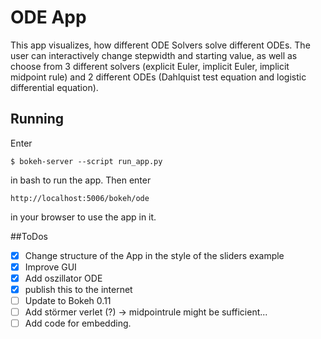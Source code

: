 # ODE App
This app visualizes, how different ODE Solvers solve different ODEs. The user can interactively change stepwidth and starting value, as well as choose from 3 different solvers (explicit Euler, implicit Euler, implicit midpoint rule) and 2 different ODEs (Dahlquist test equation and logistic differential equation).

## Running
Enter 
```
$ bokeh-server --script run_app.py
```
in bash to run the app. Then enter
```
http://localhost:5006/bokeh/ode
```
in your browser to use the app in it.

##ToDos
- [x] Change structure of the App in the style of the sliders example
- [x] Improve GUI
- [x] Add oszillator ODE
- [x] publish this to the internet
- [ ] Update to Bokeh 0.11
- [ ] Add störmer verlet (?) -> midpointrule might be sufficient...
- [ ] Add code for embedding.
